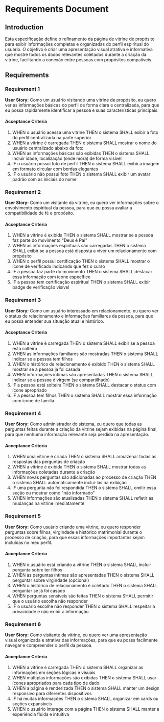 # Requirements Document

## Introduction

Esta especificação define o refinamento da página de vitrine de propósito para exibir informações completas e organizadas do perfil espiritual do usuário. O objetivo é criar uma apresentação visual atrativa e informativa que mostre todos os dados relevantes coletados durante a criação da vitrine, facilitando a conexão entre pessoas com propósitos compatíveis.

## Requirements

### Requirement 1

**User Story:** Como um usuário visitando uma vitrine de propósito, eu quero ver as informações básicas do perfil de forma clara e centralizada, para que eu possa rapidamente identificar a pessoa e suas características principais.

#### Acceptance Criteria

1. WHEN o usuário acessa uma vitrine THEN o sistema SHALL exibir a foto do perfil centralizada na parte superior
2. WHEN a vitrine é carregada THEN o sistema SHALL mostrar o nome do usuário centralizado abaixo da foto
3. WHEN as informações básicas são exibidas THEN o sistema SHALL incluir idade, localização (onde mora) de forma visível
4. IF o usuário possui foto de perfil THEN o sistema SHALL exibir a imagem em formato circular com bordas elegantes
5. IF o usuário não possui foto THEN o sistema SHALL exibir um avatar padrão com as iniciais do nome

### Requirement 2

**User Story:** Como um visitante da vitrine, eu quero ver informações sobre o envolvimento espiritual da pessoa, para que eu possa avaliar a compatibilidade de fé e propósito.

#### Acceptance Criteria

1. WHEN a vitrine é exibida THEN o sistema SHALL mostrar se a pessoa faz parte do movimento "Deus é Pai"
2. WHEN as informações espirituais são carregadas THEN o sistema SHALL exibir se a pessoa está disposta a viver um relacionamento com propósito
3. WHEN o perfil possui certificação THEN o sistema SHALL mostrar o ícone de verificado indicando que fez o curso
4. IF a pessoa faz parte do movimento THEN o sistema SHALL destacar essa informação com ícone específico
5. IF a pessoa tem certificação espiritual THEN o sistema SHALL exibir badge de verificação visível

### Requirement 3

**User Story:** Como um usuário interessado em relacionamento, eu quero ver o status de relacionamento e informações familiares da pessoa, para que eu possa entender sua situação atual e histórico.

#### Acceptance Criteria

1. WHEN a vitrine é carregada THEN o sistema SHALL exibir se a pessoa está solteira
2. WHEN as informações familiares são mostradas THEN o sistema SHALL indicar se a pessoa tem filhos
3. WHEN o histórico de relacionamento é exibido THEN o sistema SHALL mostrar se a pessoa já foi casada
4. WHEN informações íntimas são apresentadas THEN o sistema SHALL indicar se a pessoa é virgem (se compartilhado)
5. IF a pessoa está solteira THEN o sistema SHALL destacar o status com ícone apropriado
6. IF a pessoa tem filhos THEN o sistema SHALL mostrar essa informação com ícone de família

### Requirement 4

**User Story:** Como administrador do sistema, eu quero que todas as perguntas feitas durante a criação da vitrine sejam exibidas na página final, para que nenhuma informação relevante seja perdida na apresentação.

#### Acceptance Criteria

1. WHEN uma vitrine é criada THEN o sistema SHALL armazenar todas as respostas das perguntas de criação
2. WHEN a vitrine é exibida THEN o sistema SHALL mostrar todas as informações coletadas durante a criação
3. WHEN novas perguntas são adicionadas ao processo de criação THEN o sistema SHALL automaticamente incluí-las na exibição
4. IF uma pergunta não foi respondida THEN o sistema SHALL omitir essa seção ou mostrar como "não informado"
5. WHEN informações são atualizadas THEN o sistema SHALL refletir as mudanças na vitrine imediatamente

### Requirement 5

**User Story:** Como usuário criando uma vitrine, eu quero responder perguntas sobre filhos, virgindade e histórico matrimonial durante o processo de criação, para que essas informações importantes sejam incluídas no meu perfil.

#### Acceptance Criteria

1. WHEN o usuário está criando a vitrine THEN o sistema SHALL incluir pergunta sobre ter filhos
2. WHEN as perguntas íntimas são apresentadas THEN o sistema SHALL perguntar sobre virgindade (opcional)
3. WHEN o histórico de relacionamento é coletado THEN o sistema SHALL perguntar se já foi casado
4. WHEN perguntas sensíveis são feitas THEN o sistema SHALL permitir que o usuário escolha não responder
5. IF o usuário escolhe não responder THEN o sistema SHALL respeitar a privacidade e não exibir a informação

### Requirement 6

**User Story:** Como visitante da vitrine, eu quero ver uma apresentação visual organizada e atrativa das informações, para que eu possa facilmente navegar e compreender o perfil da pessoa.

#### Acceptance Criteria

1. WHEN a vitrine é carregada THEN o sistema SHALL organizar as informações em seções lógicas e visuais
2. WHEN múltiplas informações são exibidas THEN o sistema SHALL usar ícones apropriados para cada tipo de dado
3. WHEN a página é renderizada THEN o sistema SHALL manter um design responsivo para diferentes dispositivos
4. IF há muitas informações THEN o sistema SHALL organizar em cards ou seções expansíveis
5. WHEN o usuário interage com a página THEN o sistema SHALL manter a experiência fluida e intuitiva